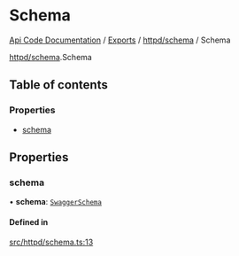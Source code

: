 # Schema
 
[Api Code Documentation](../README.md) / [Exports](../modules.md) / [httpd/schema](../modules/httpd_schema.md) / Schema

[httpd/schema](../modules/httpd_schema.md).Schema

## Table of contents

### Properties

- [schema](httpd_schema.Schema.md#schema)

## Properties

### schema

• **schema**: [`SwaggerSchema`](httpd_schema.SwaggerSchema.md)

#### Defined in

[src/httpd/schema.ts:13](https://github.com/openkfw/TruBudget/blob/f6ee764/api/src/httpd/schema.ts#L13)
